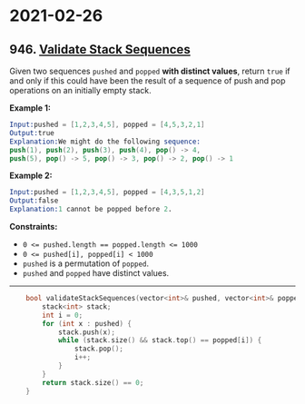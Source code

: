 # 2021-02-26

## 946. [Validate Stack Sequences](https://leetcode.com/problems/validate-stack-sequences/)

Given two sequences `pushed` and `popped` **with distinct values**, return `true` if and only if this could have been the result of a sequence of push and pop operations on an initially empty stack.

**Example 1:**

```s
Input:pushed = [1,2,3,4,5], popped = [4,5,3,2,1]
Output:true
Explanation:We might do the following sequence:
push(1), push(2), push(3), push(4), pop() -> 4,
push(5), pop() -> 5, pop() -> 3, pop() -> 2, pop() -> 1
```

**Example 2:**

```s
Input:pushed = [1,2,3,4,5], popped = [4,3,5,1,2]
Output:false
Explanation:1 cannot be popped before 2.
```

**Constraints:**

- `0 <= pushed.length == popped.length <= 1000`
- `0 <= pushed[i], popped[i] < 1000`
- `pushed` is a permutation of `popped`.
- `pushed` and `popped` have distinct values.

---

```c++
    bool validateStackSequences(vector<int>& pushed, vector<int>& popped) {
        stack<int> stack;
        int i = 0;
        for (int x : pushed) {
            stack.push(x);
            while (stack.size() && stack.top() == popped[i]) {
                stack.pop();
                i++;
            }
        }
        return stack.size() == 0;
    }
```
